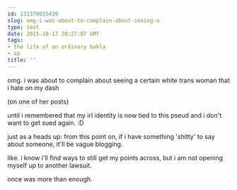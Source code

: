 ```yaml
---
id: 131370025439
slug: omg-i-was-about-to-complain-about-seeing-a
type: text
date: 2015-10-17 20:27:07 GMT
tags:
- the life of an ordinary bakla
- op
title: ''
---
```

omg. i was about to complain about seeing a certain white trans woman that i hate on my dash

(on one of her posts)

until i remembered that my irl identity is now tied to this pseud and i don't want to get sued again. :D

just as a heads up: from this point on, if i have something 'shitty' to say about someone, it'll be vague blogging.

like. i know i'll find ways to still get my points across, but i am not opening myself up to another lawsuit.

once was more than enough.